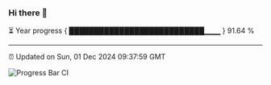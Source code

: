 ### Hi there 👋

⏳ Year progress { ███████████████████████████▁▁▁ } 91.64 %

---

⏰ Updated on Sun, 01 Dec 2024 09:37:59 GMT

![Progress Bar CI](https://github.com/IshwaranRudhara/GIT-ACTION/workflows/Progress%20Bar%20CI/badge.svg)
